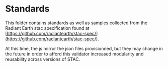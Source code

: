 # Standards

This folder contains standards as well as samples collected from the Radiant Earth stac specification found at [https://github.com/radiantearth/stac-spec/](https://github.com/radiantearth/stac-spec/).

At this time, the js mirror the json files provisionned, but they may change in the future in order to afford this validator increased modularity and reusability across versions of STAC.

